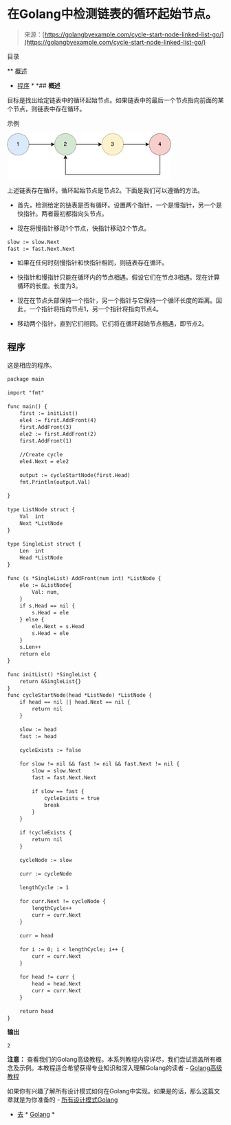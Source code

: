<!--yml

类别：未分类

日期：2024-10-13 06:46:48

-->

# 在Golang中检测链表的循环起始节点。

> 来源：[https://golangbyexample.com/cycle-start-node-linked-list-go/](https://golangbyexample.com/cycle-start-node-linked-list-go/)

目录

**   [概述](#Overview "Overview")

+   [程序](#Program "Program") *  *## **概述**

目标是找出给定链表中的循环起始节点。如果链表中的最后一个节点指向前面的某个节点，则链表中存在循环。

示例

![](img/37e30f9ef9a9259067409d35628db09d.png)

上述链表存在循环。循环起始节点是节点2。下面是我们可以遵循的方法。

+   首先，检测给定的链表是否有循环。设置两个指针，一个是慢指针，另一个是快指针。两者最初都指向头节点。

+   现在将慢指针移动1个节点，快指针移动2个节点。

```
slow := slow.Next
fast := fast.Next.Next
```

+   如果在任何时刻慢指针和快指针相同，则链表存在循环。

+   快指针和慢指针只能在循环内的节点相遇。假设它们在节点3相遇。现在计算循环的长度。长度为3。

+   现在在节点头部保持一个指针，另一个指针与它保持一个循环长度的距离。因此，一个指针将指向节点1，另一个指针将指向节点4。

+   移动两个指针，直到它们相同。它们将在循环起始节点相遇，即节点2。

## **程序**

这是相应的程序。

```
package main

import "fmt"

func main() {
	first := initList()
	ele4 := first.AddFront(4)
	first.AddFront(3)
	ele2 := first.AddFront(2)
	first.AddFront(1)

	//Create cycle
	ele4.Next = ele2

	output := cycleStartNode(first.Head)
	fmt.Println(output.Val)

}

type ListNode struct {
	Val  int
	Next *ListNode
}

type SingleList struct {
	Len  int
	Head *ListNode
}

func (s *SingleList) AddFront(num int) *ListNode {
	ele := &ListNode{
		Val: num,
	}
	if s.Head == nil {
		s.Head = ele
	} else {
		ele.Next = s.Head
		s.Head = ele
	}
	s.Len++
	return ele
}

func initList() *SingleList {
	return &SingleList{}
}
func cycleStartNode(head *ListNode) *ListNode {
	if head == nil || head.Next == nil {
		return nil
	}

	slow := head
	fast := head

	cycleExists := false

	for slow != nil && fast != nil && fast.Next != nil {
		slow = slow.Next
		fast = fast.Next.Next

		if slow == fast {
			cycleExists = true
			break
		}
	}

	if !cycleExists {
		return nil
	}

	cycleNode := slow

	curr := cycleNode

	lengthCycle := 1

	for curr.Next != cycleNode {
		lengthCycle++
		curr = curr.Next
	}

	curr = head

	for i := 0; i < lengthCycle; i++ {
		curr = curr.Next
	}

	for head != curr {
		head = head.Next
		curr = curr.Next
	}

	return head
}
```

**输出**

```
2
```

**注意：** 查看我们的Golang高级教程。本系列教程内容详尽，我们尝试涵盖所有概念及示例。本教程适合希望获得专业知识和深入理解Golang的读者 - [Golang高级教程](https://golangbyexample.com/golang-comprehensive-tutorial/)

如果你有兴趣了解所有设计模式如何在Golang中实现。如果是的话，那么这篇文章就是为你准备的 - [所有设计模式Golang](https://golangbyexample.com/all-design-patterns-golang/)

+   [去](https://golangbyexample.com/tag/go/) * [Golang](https://golangbyexample.com/tag/golang/) *
